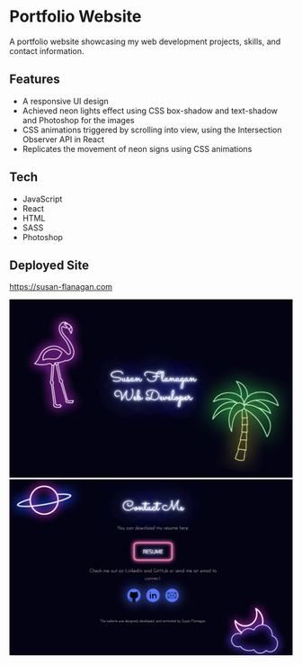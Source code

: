 # Portfolio Website

A portfolio website showcasing my web development projects, skills, and contact information.

## Features
* A responsive UI design
* Achieved neon lights effect using CSS box-shadow and text-shadow and Photoshop for the images
* CSS animations triggered by scrolling into view, using the Intersection Observer API in React
* Replicates the movement of neon signs using CSS animations

## Tech
* JavaScript
* React
* HTML
* SASS
* Photoshop

## Deployed Site

https://susan-flanagan.com

<img src="https://github.com/SCFlanagan/Personal-Website/raw/master/src/images/personal-website.png" />

<img src="https://github.com/SCFlanagan/Personal-Website/raw/master/src/images/contact-page.png" />
